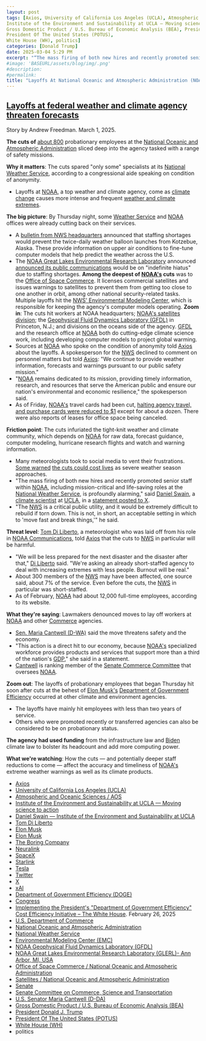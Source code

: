 ```yaml
---
layout: post
tags: [Axios, University of California Los Angeles (UCLA), Atmospheric and Oceanic Sciences / AOS, 
Institute of the Environment and Sustainability at UCLA — Moving science to action, Daniel Swain — Institute of the Environment and Sustainability at UCLA, Tom Di Liberto, Elon Musk, Boring, Neuralink, SpaceX, Starlink, Tesla, Twitter, X, xAI, Department of Government Efficiency (DOGE), Congress, Implementing the President’s “Department of Government Efficiency” Cost Efficiency Initiative – The White House. February 26, 2025, U.S. Department of Commerce, National Oceanic and Atmospheric Administration, National Weather Service, Environmental Modeling Center (EMC), NOAA Geophysical Fluid Dynamics Laboratory (GFDL), NOAA Great Lakes Environmental Research Laboratory (GLERL) - Ann Arbor, MI, USA, Office of Space Commerce / National Oceanic and Atmospheric Administration, Satellites / National Oceanic and Atmospheric Administration, Senate, Senate Committee on Commerce, Science and Transportation, U.S. Senator Maria Cantwell (D-DA), 
Gross Domestic Product / U.S. Bureau of Economic Analysis (BEA), President Donald J. Trump, 
President Of The United States (POTUS), 
White House (WH), politics]
categories: [Donald Trump]
date: 2025-03-04 5:29 PM
excerpt: "“The mass firing of both new hires and recently promoted senior staff within NOAA, including mission-critical and life-saving roles at the National Weather Service, is profoundly alarming. The NWS is a critical public utility, and it would be extremely difficult to rebuild if torn down. This is not, in short, an acceptable setting in which to ‘move fast and break things.” – Daniel Swain, UCLA climate scientist"
#image: 'BASEURL/assets/blog/img/.png'
#description:
#permalink:
title: "Layoffs At National Oceanic and Atmospheric Administration (NOAA), National Weather Service (NWS) Threatens Forecasts, More Importantly, Lives"
---
```



## [Layoffs at federal weather and climate agency threaten forecasts](https://www.axios.com/2025/02/28/noaa-layoffs-threaten-weather-climate-forecasts?)

Story by Andrew Freedman. March 1, 2025.

**The cuts of** [about 800](https://www.axios.com/2025/02/27/layoffs-hit-noaa-national-weather-service?) probationary employees at the [National Oceanic and Atmospheric Administration](https://www.noaa.gov/) sliced deep into the agency tasked with a range of safety missions.


**Why it matters**: The cuts spared "only some" specialists at its [National Weather Service](https://www.weather.gov/), according to a congressional aide speaking on condition of anonymity.

- Layoffs at [NOAA](https://www.noaa.gov/), a top weather and climate agency, come as [climate change](https://www.axios.com/energy-climate/climate-change?) causes more intense and frequent [weather and climate extremes](https://www.axios.com/2023/07/25/heat-waves-climate-change?).

**The big picture**: By Thursday night, some [Weather Service](https://www.weather.gov/) and [NOAA](https://www.noaa.gov/) offices were already cutting back on their services.

- A [bulletin from NWS headquarters](https://x.com/AhmadBajjeyWx/status/1895252640839409997) announced that staffing shortages would prevent the twice-daily weather balloon launches from Kotzebue, Alaska. These provide information on upper air conditions to fine-tune computer models that help predict the weather across the U.S.
- The [NOAA Great Lakes Environmental Research Laboratory](https://www.glerl.noaa.gov/) announced [announced its public communications](https://x.com/NOAA_GLERL/status/1895231058364482011) would be on "indefinite hiatus" due to staffing shortages.
**Among the deepest of [NOAA's](https;//www.noaa.gov/) cuts** was to the [Office of Space Commerce](https://www.noaa.gov/programs/office-of-space-commerce). It licenses commercial satellites and issues warnings to satellites to prevent them from getting too close to one another in orbit, among other national security-related tasks.
Multiple layoffs hit the [NWS' Environmental Modeling Center](https://www.emc.ncep.noaa.gov/emc.php), which is responsible for keeping the agency's computer models operating.
**Zoom in**: The cuts hit workers at NOAA headquarters; [NOAA's satellites division](https://www.noaa.gov/satellites); the [Geophysical Fluid Dynamics Laboratory (GFDL)](https://www.gfdl.noaa.gov/) in Princeton, N.J.; and divisions on the oceans side of the agency.
[GFDL](https://www.gfdl.noaa.gov/) and the research office at [NOAA](https://www.noaa.gov/) both do cutting-edge climate science work, including developing computer models to project global warming.
- Sources at [NOAA](https://www.noaa.gov/) who spoke on the condition of anonymity told [Axios](https://www.axios.com/) about the layoffs. A spokesperson for the [NWS](https://www.weather.gov/) declined to comment on personnel matters but told [Axios](https://www.axios.com/): "We continue to provide weather information, forecasts and warnings pursuant to our public safety mission."
- "[NOAA](https://www.noaa.gov/) remains dedicated to its mission, providing timely information, research, and resources that serve the American public and ensure our nation's environmental and economic resilience," the spokesperson said.
- As of Friday, [NOAA's](https://www.noaa.gov/) travel cards had been cut, [halting agency travel, and purchase cards were reduced to $1](https://www.whitehouse.gov/presidential-actions/2025/02/implementing-the-presidents-department-of-government-efficiency-cost-efficiency-initiative/) except for about a dozen. There were also reports of leases for office space being canceled.

**Friction point**: The cuts infuriated the tight-knit weather and climate community, which depends on [NOAA](https://www.noaa.gov/) for raw data, forecast guidance, computer modeling, hurricane research flights and watch and warning information.

- Many meteorologists took to social media to vent their frustrations. [Some warned](https://x.com/SamKuffelWx/status/1895229369322471729) [the cuts could cost lives](https://x.com/SamKuffelWx/status/1895229369322471729) as severe weather season approaches.
- "The mass firing of both new hires and recently promoted senior staff within [NOAA](https://www.noaa.gov/), including mission-critical and life-saving roles at the [National Weather Service](https://www.weather.gov/), is profoundly alarming," said [Daniel Swain](https://www.ioes.ucla.edu/person/daniel-swain/), a [climate scientist](https://www.ioes.ucla.edu/) at [UCLA](https://www.ucla.edu/), in a [statement posted to X](https://x.com/Weather_West/status/1895251912737386791).
- "The [NWS](https://www.weather.gov/) is a critical public utility, and it would be extremely difficult to rebuild if torn down. This is not, in short, an acceptable setting in which to 'move fast and break things,'" he said.

**Threat level**: [Tom Di Liberto](https://www.linkedin.com/in/thomasdiliberto), a meteorologist who was laid off from his role in [NOAA Communications](https://www.noaa.gov/NOAA-Communications), told [Axios](https://www.axios.com/) that the cuts to [NWS](https://www.weather.gov/) in particular will be harmful.

- "We will be less prepared for the next disaster and the disaster after that," [Di Liberto](https://www.linkedin.com/in/thomasdiliberto) said. "We're asking an already short-staffed agency to deal with increasing extremes with less people. Burnout will be real."
- About 300 members of the [NWS](https://www.weather.gov/) may have been affected, one source said, about 7% of the service. Even before the cuts, the [NWS](https://www.weather.gov/) in particular was short-staffed.
- As of February, [NOAA](https://www.noaa.gov/) had about 12,000 full-time employees, according to its website.

**What they're saying**: Lawmakers denounced moves to lay off workers at [NOAA](https://www.noaa.gov/) and other [Commerce](https://www.commerce.gov/) agencies.

- [Sen. Maria Cantwell (D-WA)](https://www.cantwell.senate.gov/) said the move threatens safety and the economy.
- "This action is a direct hit to our economy, because [NOAA's](https://www.doge.gov/4) specialized workforce provides products and services that support more than a third of the nation's [GDP](https://www.bea.gov/data/gdp/gross-domestic-product)," she said in a statement.
- [Cantwell](https://www.cantwell.senate.gov/) is ranking member of the [Senate Commerce Committee](http://commerce.senate.gov/public/) that oversees [NOAA](https://www.noaa.gov/).

**Zoom out**: The layoffs of probationary employees that began Thursday hit soon after cuts at the behest of [Elon Musk's](https://ir.tesla.com/corporate/elon-musk) [Department of Government Efficiency](https;//www.doge.gov/) occurred at other climate and environment agencies.

- The layoffs have mainly hit employees with less than two years of service.
- Others who were promoted recently or transferred agencies can also be considered to be on probationary status.

**The agency had used funding** from the infrastructure law and [Biden](https://bidenwhitehouse.archives.gov/) climate law to bolster its headcount and add more computing power.

**What we're watching**: How the cuts — and potentially deeper staff reductions to come — affect the accuracy and timeliness of [NOAA's](http://www.noaa.gov/) extreme weather warnings as well as its climate products.

- [Axios](https://www.acios.com/)
- [University of California Los Angeles (UCLA)](https://www.ucla.edu/)
- [Atmospheric and Oceanic Sciences / AOS](https://atmos.ucla.edu/)
- [Institute of the Environment and Sustainability at UCLA — Moving science to action](https://www.ioes.ucla.edu/)
- [Daniel Swain — Institute of the Environment and Sustainability at UCLA](https://www.ioes.ucla.edu/person/daniel-swain/)
- [Tom Di Liberto](https://www.linkedin.com/in/thomasdiliberto)
- [Elon Musk](https://ir.tesla.com/corporate/elon-musk)
- [Elon Musk](https://x.com/elonmusk/)
- [The Boring Company](https://www.boringcompany.com/)
- [Neuralink](https://neuralink.com/)
- [SpaceX](https://www.spacex.com/)
- [Starlink](https://www.starlink.com/)
- [Tesla](https://www.tesla.com/)
- [Twitter](https://twitter.com/)
- [ X ](https://x.com/)
- [xAI](https://x.ai/)
- [Department of Government Efficiency (DOGE)](https://www.doge.gov/)
- [Congress](https://www.congress.gov/)
- [Implementing the President's "Department of Government Efficiency" Cost Efficiency Initiative – The White House](https://www.whitehouse.gov/presidential-actions/2025/02/implementing-the-presidents-department-of-government-efficiency-cost-efficiency-initiative/). February 26, 2025
- [U.S. Department of Commerce](https://www.commerce.gov/)
- [National Oceanic and Atmospheric Administration](https://www.noaa.gov/)
- [National Weather Service](https://www.weather.gov/)
- [Environmental Modeling Center (EMC)](https://www.emc.ncep.noaa.gov/emc.php)
- [NOAA Geophysical Fluid Dynamics Laboratory (GFDL)](https://www.gfdl.noaa.gov/)
- [NOAA Great Lakes Environmental Research Laboratory (GLERL)- Ann Arbor, MI, USA](https://www.glerl.noaa.gov/)
- [Office of Space Commerce / National Oceanic and Atmospheric Administration](https://www.noaa.gov/programs/office-of-space-commerce)
- [Satellites / National Oceanic and Atmospheric Administration](https://www.noaa.gov/satellites)
- [Senate](https://www.senate.gov/)
- [Senate Committee on Commerce, Science and Transportation](http://commerce.senate.gov/public/)
- [U.S. Senator Maria Cantwell (D-DA)](https://www.cantwell.senate.gov/)
- [Gross Domestic Product / U.S. Bureau of Economic Analysis (BEA)](https://www.bea.gov/data/gdp/gross-domestic-product)
- [President Donald J. Trump](https://www.whitehouse.gov/administration/donald-j-trump/)
- [President Of The United States (POTUS)](https://www.whitehouse.gov/)
- [White House (WH)](https://www.whitehouse.gov/)
- politics